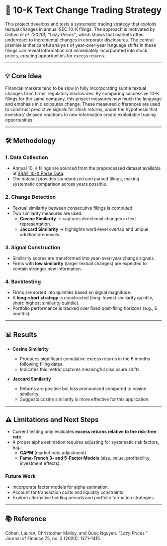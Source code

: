 # 📄 10-K Text Change Trading Strategy

This project develops and tests a systematic trading strategy that exploits textual changes in annual SEC 10-K filings. The approach is motivated by *Cohen et al. (2020), “Lazy Prices”*, which shows that markets often underreact to incremental changes in corporate disclosures. The central premise is that careful analysis of year-over-year language shifts in these filings can reveal information not immediately incorporated into stock prices, creating opportunities for excess returns.

---

## 💡 Core Idea

Financial markets tend to be slow in fully incorporating subtle textual changes from firms’ regulatory disclosures. By comparing successive 10-K filings for the same company, this project measures how much the language and emphasis in disclosures change. These measured differences are used to construct predictive signals for stock returns, under the hypothesis that investors’ delayed reactions to new information create exploitable trading opportunities.

---

## 🛠️ Methodology

### 1. Data Collection
- Annual 10-K filings are sourced from the preprocessed dataset available at [SRAF 10-X Parse Data](https://sraf.nd.edu/data/stage-one-10-x-parse-data/).  
- The dataset provides standardized and parsed filings, making systematic comparison across years possible.

### 2. Change Detection
- Textual similarity between consecutive filings is computed.  
- Two similarity measures are used:  
  - **Cosine Similarity** → captures directional changes in text representation.  
  - **Jaccard Similarity** → highlights word-level overlap and unique additions/removals.

### 3. Signal Construction
- Similarity scores are transformed into year-over-year change signals.  
- Firms with **low similarity** (larger textual changes) are expected to contain stronger new information.  

### 4. Backtesting
- Firms are sorted into quintiles based on signal magnitude.  
- A **long-short strategy** is constructed (long: lowest similarity quintile, short: highest similarity quintile).  
- Portfolio performance is tracked over fixed post-filing horizons (e.g., 6 months).  

---

## 📊 Results

- **Cosine Similarity**  
  - Produces significant cumulative excess returns in the 6 months following filing dates.  
  - Indicates this metric captures meaningful disclosure shifts.  

- **Jaccard Similarity**  
  - Returns are positive but less pronounced compared to cosine similarity.  
  - Suggests cosine similarity is more effective for this application.  

---

## ⚠️ Limitations and Next Steps

- Current testing only evaluates **excess returns relative to the risk-free rate**.  
- A proper alpha estimation requires adjusting for systematic risk factors, e.g.:  
  - **CAPM** (market beta adjustment)  
  - **Fama-French 3- and 5-Factor Models** (size, value, profitability, investment effects).  

### Future Work
- Incorporate factor models for alpha estimation.  
- Account for transaction costs and liquidity constraints.  
- Explore alternative holding periods and portfolio formation strategies.  

---

## 📚 Reference

Cohen, Lauren, Christopher Malloy, and Quoc Nguyen. *"Lazy Prices."* Journal of Finance 75, no. 3 (2020): 1371–1415.  


